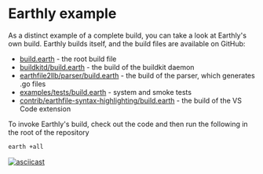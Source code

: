 # Earthly example

As a distinct example of a complete build, you can take a look at Earthly's own build. Earthly builds itself, and the build files are available on GitHub:

* [build.earth](https://github.com/vladaionescu/earthly/blob/master/build.earth) - the root build file
* [buildkitd/build.earth](https://github.com/vladaionescu/earthly/blob/master/buildkitd/build.earth) - the build of the buildkit daemon
* [earthfile2llb/parser/build.earth](https://github.com/vladaionescu/earthly/blob/master/earthfile2llb/parser/build.earth) - the build of the parser, which generates .go files
* [examples/tests/build.earth](https://github.com/vladaionescu/earthly/blob/master/examples/tests/build.earth) - system and smoke tests
* [contrib/earthfile-syntax-highlighting/build.earth](https://github.com/vladaionescu/earthly/blob/master/contrib/earthfile-syntax-highlighting/build.earth) - the build of the VS Code extension

To invoke Earthly's build, check out the code and then run the following in the root of the repository

```bash
earth +all
```

[![asciicast](https://asciinema.org/a/313845.svg)](https://asciinema.org/a/313845)
